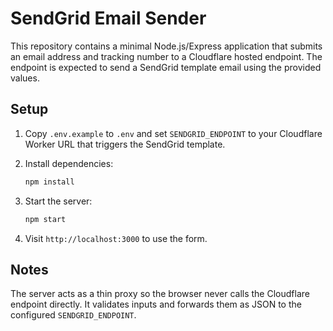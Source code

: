 # SendGrid Email Sender

This repository contains a minimal Node.js/Express application that submits an
email address and tracking number to a Cloudflare hosted endpoint. The endpoint
is expected to send a SendGrid template email using the provided values.

## Setup

1. Copy `.env.example` to `.env` and set `SENDGRID_ENDPOINT` to your Cloudflare
   Worker URL that triggers the SendGrid template.
2. Install dependencies:

   ```bash
   npm install
   ```

3. Start the server:

   ```bash
   npm start
   ```

4. Visit `http://localhost:3000` to use the form.

## Notes

The server acts as a thin proxy so the browser never calls the Cloudflare
endpoint directly. It validates inputs and forwards them as JSON to the
configured `SENDGRID_ENDPOINT`.

